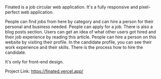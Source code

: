 Finated is a job circular web application. It's a fully responsive and pixel-perfect web application. 

People can find jobs from here by category and can hire a person for their personal and business needed.
People can apply for a job. There is also a blog posts section. Users can get an idea of what other users got hired and their job experience by reading this article. People can hire a person on this website by visiting their profile. In the candidate profile, you can see their work experience and their skills. There is the process how to hire the candidate.

It's only for front-end design.


Project Link: https://finated.vercel.app/

